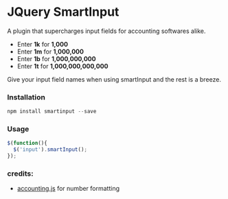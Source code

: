 # JQuery SmartInput

A plugin that supercharges input fields for accounting softwares alike.

 * Enter **1k** for **1,000**
 * Enter **1m** for **1,000,000**
 * Enter **1b** for **1,000,000,000**
 * Enter **1t** for **1,000,000,000,000**


Give your input field names when using smartInput and the rest is a breeze.
 

### Installation
```javascript
npm install smartinput --save
```

### Usage
```javascript
$(function(){
  $('input').smartInput();
});
```



### credits:

 * [accounting.js](http://openexchangerates.github.io/accounting.js/) for number formatting
